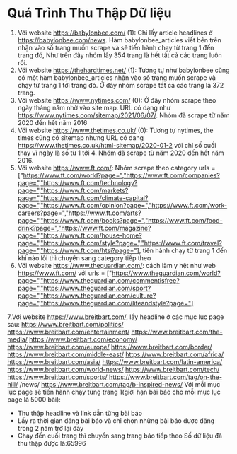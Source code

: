 # Quá Trình Thu Thập Dữ liệu 


1. Với website https://babylonbee.com/ (1): Chỉ lấy article headlines ở https://babylonbee.com/news. Hàm babylonbee_articles viết bên trên nhận vào số trang muốn scrape và sẽ tiến hành chạy từ trang 1 đến trang đó, Như trên đây nhóm lấy 354 trang là hết tất cả các trang luôn rồi.
2. Với website https://thehardtimes.net/ (1): Tương tự như babylonbee cũng có một hàm babylonbee_articles nhận vào số trang muốn scrape và chạy từ trang 1 tới trang đó. Ở đây nhóm scrape tất cả các trang là 372 trang.
3. Với website https://www.nytimes.com/ (0): Ở đây nhóm scrape theo ngày tháng năm nhờ vào site map. URL có dạng như https://www.nytimes.com/sitemap/2021/06/07/. Nhóm đã scrape từ năm 2020 đến hết năm 2016
4. Với website https://www.thetimes.co.uk/ (0): Tương tự nytimes, the times cũng có sitemap nhưng URL có dạng https://www.thetimes.co.uk/html-sitemap/2020-01-2 với chỉ số cuối thay vì ngày là số từ 1 tới 4. Nhóm đã scrape từ năm 2020 đến hết năm 2016.
5. Với website https://www.ft.com/: Nhóm scrape theo category urls = ["https://www.ft.com/world?page=","https://www.ft.com/companies?page=","https://www.ft.com/technology?page=","https://www.ft.com/markets?page=","https://www.ft.com/climate-capital?page=","https://www.ft.com/opinion?page=","https://www.ft.com/work-careers?page=","https://www.ft.com/arts?page=","https://www.ft.com/books?page=","https://www.ft.com/food-drink?page=","https://www.ft.com/magazine?page=","https://www.ft.com/house-home?page=","https://www.ft.com/style?page=","https://www.ft.com/travel?page=","https://www.ft.com/htsi?page="], tiến hành chạy từ trang 1 đến khi nào lỗi thì chuyển sang category tiếp theo
6. Với website https://www.theguardian.com/: cách làm y hệt như web https://www.ft.com/ với urls = ["https://www.theguardian.com/world?page=","https://www.theguardian.com/commentisfree?page=","https://www.theguardian.com/sport?page=","https://www.theguardian.com/culture?page=","https://www.theguardian.com/lifeandstyle?page="]

7.Với website https://www.breitbart.com/, lấy headline ở các mục lục page sau:
https://www.breitbart.com/politics/
https://www.breitbart.com/entertainment/
https://www.breitbart.com/the-media/
https://www.breitbart.com/economy/
https://www.breitbart.com/europe/
https://www.breitbart.com/border/
https://www.breitbart.com/middle-east/
https://www.breitbart.com/africa/
https://www.breitbart.com/asia/
https://www.breitbart.com/latin-america/
https://www.breitbart.com/world-news/
https://www.breitbart.com/tech/
https://www.breitbart.com/sports/
https://www.breitbart.com/tag/on-the-hill/
/news/
https://www.breitbart.com/tag/b-inspired-news/
Với mỗi mục lục page sẽ tiến hành chạy từng trang 1(giới hạn bài báo cho mỗi mục lục page là 5000 bài):
*   Thu thập headline và link dẫn từng bài báo
*   Lấy ra thời gian đăng bài báo và chỉ chọn những bài báo được đăng trong 2 năm trở lại đây
* Chạy đến cuối trang thì chuyển sang trang báo tiếp theo
Số dữ liệu đã thu thập được là:65996
